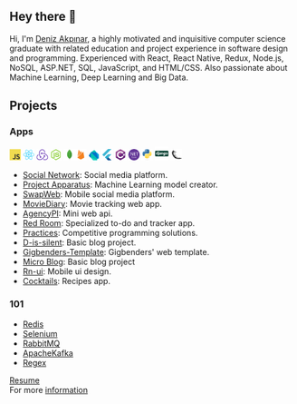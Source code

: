 ## Hey there  🌵

Hi, I'm [Deniz Akpınar](https://denizakpinar.vercel.app), a highly motivated and inquisitive computer science graduate with related education and project experience in software design and programming. 
Experienced with React, React Native, Redux, Node.js, NoSQL, ASP.NET, SQL, JavaScript, and HTML/CSS. Also passionate about Machine Learning, Deep Learning and Big Data.   
  
## Projects

### Apps
<img src="https://github.com/devicons/devicon/blob/master/icons/javascript/javascript-original.svg" alt="javascript" width="20" height="20" /> <img src="https://github.com/devicons/devicon/blob/master/icons/react/react-original.svg" alt="react" width="20" height="20" /> <img src="https://github.com/devicons/devicon/blob/master/icons/redux/redux-original.svg" alt="redux" width="20" height="20" />  <img src="https://github.com/devicons/devicon/blob/master/icons/nodejs/nodejs-original.svg" alt="nodejs" width="20" height="20" /> <img src="https://github.com/devicons/devicon/blob/master/icons/mongodb/mongodb-original.svg" alt="mongodb" width="20" height="20" /><img src="https://github.com/devicons/devicon/blob/master/icons/firebase/firebase-plain.svg" alt="firebase" width="20" height="20" /> 
<img src="https://github.com/devicons/devicon/blob/master/icons/dart/dart-original.svg" alt="dart" width="18" height="18" /> <img src="https://github.com/devicons/devicon/blob/master/icons/flutter/flutter-original.svg" alt="flutter" width="20" height="20" /> <img src="https://github.com/devicons/devicon/blob/master/icons/csharp/csharp-original.svg" alt="csharp" width="20" height="20" /> <img src="https://github.com/devicons/devicon/blob/master/icons/dotnetcore/dotnetcore-original.svg" alt="dotnetcore" width="20" height="20" /> <img src="https://github.com/devicons/devicon/blob/master/icons/python/python-original.svg" alt="python" width="20" height="20" /> <img src="https://github.com/devicons/devicon/blob/master/icons/django/django-original.svg" alt="django" width="24" height="24" />  <img src="https://github.com/devicons/devicon/blob/master/icons/flask/flask-original.svg" alt="flask" width="20" height="20" />


- [Social Network](https://github.com/ddenizakpinar/SocialNetwork): Social media platform.
- [Project Apparatus](https://github.com/ddenizakpinar/Project-Apparatus): Machine Learning model creator.
- [SwapWeb](https://github.com/ddenizakpinar/SwapWeb): Mobile social media platform.
- [MovieDiary](https://github.com/ddenizakpinar/MovieDiary): Movie tracking web app.
- [AgencyPI](https://github.com/ddenizakpinar/AgencyPI): Mini web api.
- [Red Room](https://github.com/ddenizakpinar/redroom): Specialized to-do and tracker app.
- [Practices](https://github.com/ddenizakpinar/Practices): Competitive programming solutions.
- [D-is-silent](https://github.com/ddenizakpinar/D-is-silent): Basic blog project.
- [Gigbenders-Template](https://github.com/ddenizakpinar/Gigbenders-Template): Gigbenders' web template.
- [Micro Blog](https://github.com/ddenizakpinar/MicroBlog): Basic blog project
- [Rn-ui](https://github.com/ddenizakpinar/Rn-ui): Mobile ui design.
- [Cocktails](https://github.com/ddenizakpinar/Cocktails): Recipes app.

### 101
- [Redis](https://github.com/ddenizakpinar/Redis-101)
- [Selenium](https://github.com/ddenizakpinar/Selenium-101)
- [RabbitMQ](https://github.com/ddenizakpinar/RabbitMQ-101)
- [ApacheKafka](https://github.com/ddenizakpinar/ApacheKafka-101)
- [Regex](https://github.com/ddenizakpinar/Regex-101)




[Resume](https://denizakpinar.vercel.app/HuseyinDenizAkpinarResume.pdf)     
For more [information](https://denizakpinar.vercel.app)    

